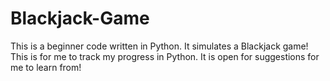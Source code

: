 # Blackjack-Game
This is a beginner code written in Python. It simulates a Blackjack game!
This is for me to track my progress in Python. It is open for suggestions for me to learn from!
